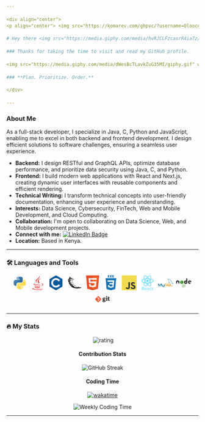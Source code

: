 ```yaml
---

<div align="center">
<p align="center"> <img src="https://komarev.com/ghpvc/?username=Olooce&label=Profile%20views&color=0e75b6&style=flat" alt="views" /> </p> 

# Hey there <img src="https://media.giphy.com/media/hvRJCLFzcasrR4ia7z/giphy.gif" width="30px" alt="Wave"/>

### Thanks for taking the time to visit and read my GitHub profile.

<img src="https://media.giphy.com/media/dWesBcTLavkZuG35MI/giphy.gif" width="600" height="300" alt="Coding Gif"/>

### **Plan. Prioritize. Order.**

</div>

---
```


### About Me

<div align="left">
  <p align="left">
    As a full-stack developer, I specialize in Java, C, Python and JavaScript, enabling me to excel in both backend and frontend development. I design efficient solutions to software challenges, ensuring a seamless user experience.
  </p>
  <ul align="left">
    <li><strong>Backend:</strong> I design RESTful and GraphQL APIs, optimize database performance, and prioritize data security using Java, C, and Python.</li>
    <li><strong>Frontend:</strong> I build modern web applications with React and Next.js, creating dynamic user interfaces with reusable components and efficient rendering.</li>
    <li><strong>Technical Writing:</strong> I transform technical concepts into user-friendly documentation, enhancing user experience and understanding.</li>
    <li><strong>Interests:</strong> Data Science, Cybersecurity, FinTech, Web and Mobile Development, and Cloud Computing.</li>
    <li><strong>Collaboration:</strong> I'm open to collaborating on Data Science, Web, and Mobile development projects.</li>
    <li><strong>Connect with me:</strong> <a href="https://www.linkedin.com/in/oloo-stephen-asira/">
    <img src="https://img.shields.io/badge/LinkedIn-blue?style=for-the-badge&logo=linkedin&logoColor=white" alt="LinkedIn Badge"/></a></li>
    <li><strong>Location:</strong> Based in Kenya.</li>
  </ul>
</div>

---

### :hammer_and_wrench: Languages and Tools

<div align="center">
  <img src="https://github.com/devicons/devicon/blob/master/icons/python/python-original.svg" title="Python" alt="Python" width="40" height="40"/>&nbsp;
  <img src="https://github.com/devicons/devicon/blob/master/icons/java/java-plain.svg" title="Java" alt="Java" width="40" height="40"/>&nbsp;
  <img src="https://github.com/devicons/devicon/blob/master/icons/c/c-plain.svg" title="C" alt="C" width="40" height="40"/>&nbsp;
  <img src="https://github.com/devicons/devicon/blob/master/icons/flask/flask-original.svg" title="Flask" alt="Flask" width="40" height="40"/>&nbsp;
  <img src="https://github.com/devicons/devicon/blob/master/icons/html5/html5-original.svg" title="HTML5" alt="HTML5" width="40" height="40"/>&nbsp;
  <img src="https://github.com/devicons/devicon/blob/master/icons/css3/css3-plain-wordmark.svg" title="CSS3" alt="CSS" width="40" height="40"/>&nbsp;
  <img src="https://github.com/devicons/devicon/blob/master/icons/javascript/javascript-original.svg" title="JavaScript" alt="JavaScript" width="40" height="40"/>&nbsp;
  <img src="https://github.com/devicons/devicon/blob/master/icons/react/react-original-wordmark.svg" title="React" alt="React" width="40" height="40"/>&nbsp;
  <img src="https://github.com/devicons/devicon/blob/master/icons/mysql/mysql-original-wordmark.svg" title="MySQL" alt="MySQL" width="40" height="40"/>&nbsp;
  <img src="https://github.com/devicons/devicon/blob/master/icons/nodejs/nodejs-original-wordmark.svg" title="NodeJS" alt="NodeJS" width="40" height="40"/>&nbsp;
  <img src="https://github.com/devicons/devicon/blob/master/icons/git/git-original-wordmark.svg" title="Git" alt="Git" width="40" height="40"/>
</div>

---

### :fire: My Stats

<div align="center">
  
<p>&nbsp;<img align="center" src="https://github-readme-stats.vercel.app/api?username=Olooce&show_icons=true&locale=en" alt="rating" /></p> 

#### Contribution Stats

<img src="http://github-readme-streak-stats.herokuapp.com?user=Olooce&theme=dark&background=000000" alt="GitHub Streak"/>

#### Coding Time

[![wakatime](https://wakatime.com/badge/user/6e3390ca-e2f0-47c3-887e-f33f6b969adb.svg)](https://wakatime.com/@6e3390ca-e2f0-47c3-887e-f33f6b969adb)

<img src="https://github-readme-stats.vercel.app/api/wakatime?username=Olooce&layout=compact&theme=vision-friendly-dark" alt="Weekly Coding Time"/>

</div>

--- 
